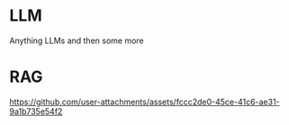 # LLM
Anything LLMs and then some more


# RAG

https://github.com/user-attachments/assets/fccc2de0-45ce-41c6-ae31-9a1b735e54f2
